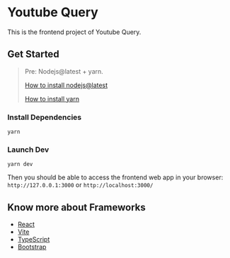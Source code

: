 # Youtube Query

This is the frontend project of Youtube Query.

## Get Started
> Pre: Nodejs@latest + yarn. 
> 
> [How to install nodejs@latest](https://nodejs.dev/en/learn/how-to-install-nodejs/)
> 
> [How to install yarn](https://classic.yarnpkg.com/lang/en/docs/install)


### Install Dependencies
```shell
yarn
```

### Launch Dev

```shell
yarn dev
```

Then you should be able to access the frontend web app in your browser: `http://127.0.0.1:3000` or `http://localhost:3000/`


## Know more about Frameworks
- [React](https://react.dev/)
- [Vite](https://vitejs.dev/guide/)
- [TypeScript](https://www.typescriptlang.org/)
- [Bootstrap](https://getbootstrap.com/)